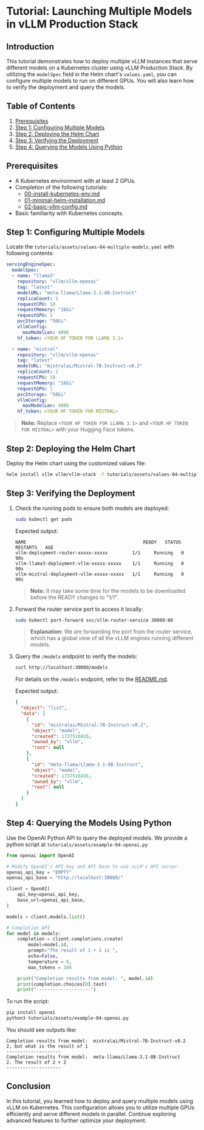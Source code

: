 # Tutorial: Launching Multiple Models in vLLM Production Stack

## Introduction

This tutorial demonstrates how to deploy multiple vLLM instances that serve different models on a Kubernetes cluster using vLLM Production Stack. By utilizing the `modelSpec` field in the Helm chart's `values.yaml`, you can configure multiple models to run on different GPUs. You will also learn how to verify the deployment and query the models.

## Table of Contents

1. [Prerequisites](#prerequisites)
2. [Step 1: Configuring Multiple Models](#step-1-configuring-multiple-models)
3. [Step 2: Deploying the Helm Chart](#step-2-deploying-the-helm-chart)
4. [Step 3: Verifying the Deployment](#step-3-verifying-the-deployment)
5. [Step 4: Querying the Models Using Python](#step-4-querying-the-models-using-python)

## Prerequisites

- A Kubernetes environment with at least 2 GPUs.
- Completion of the following tutorials:
  - [00-install-kubernetes-env.md](00-install-kubernetes-env.md)
  - [01-minimal-helm-installation.md](01-minimal-helm-installation.md)
  - [02-basic-vllm-config.md](02-basic-vllm-config.md)
- Basic familiarity with Kubernetes concepts.

## Step 1: Configuring Multiple Models

Locate the `tutorials/assets/values-04-multiple-models.yaml` with following contents:

```yaml
servingEngineSpec:
  modelSpec:
  - name: "llama3"
    repository: "vllm/vllm-openai"
    tag: "latest"
    modelURL: "meta-llama/Llama-3.1-8B-Instruct"
    replicaCount: 1
    requestCPU: 10
    requestMemory: "16Gi"
    requestGPU: 1
    pvcStorage: "50Gi"
    vllmConfig:
      maxModelLen: 4096
    hf_token: <YOUR HF TOKEN FOR LLAMA 3.1>

  - name: "mistral"
    repository: "vllm/vllm-openai"
    tag: "latest"
    modelURL: "mistralai/Mistral-7B-Instruct-v0.2"
    replicaCount: 1
    requestCPU: 10
    requestMemory: "16Gi"
    requestGPU: 1
    pvcStorage: "50Gi"
    vllmConfig:
      maxModelLen: 4096
    hf_token: <YOUR HF TOKEN FOR MISTRAL>
```

> **Note:** Replace `<YOUR HF TOKEN FOR LLAMA 3.1>` and `<YOUR HF TOKEN FOR MISTRAL>` with your Hugging Face tokens.

## Step 2: Deploying the Helm Chart

Deploy the Helm chart using the customized values file:

```bash
helm install vllm vllm/vllm-stack -f tutorials/assets/values-04-multiple-models.yaml
```

## Step 3: Verifying the Deployment

1. Check the running pods to ensure both models are deployed:

   ```bash
   sudo kubectl get pods
   ```

   Expected output:

   ```plaintext
   NAME                                           READY   STATUS    RESTARTS   AGE
   vllm-deployment-router-xxxxx-xxxxx         1/1     Running   0          90s
   vllm-llama3-deployment-vllm-xxxxx-xxxxx    1/1     Running   0          90s
   vllm-mistral-deployment-vllm-xxxxx-xxxxx   1/1     Running   0          90s
   ```

   > **Note:** It may take some time for the models to be downloaded before the READY changes to "1/1".

2. Forward the router service port to access it locally:

   ```bash
   sudo kubectl port-forward svc/vllm-router-service 30080:80
   ```

   > **Explanation:** We are forwarding the port from the router service, which has a global view of all the vLLM engines running different models.

3. Query the `/models` endpoint to verify the models:

   ```bash
   curl http://localhost:30080/models
   ```

   For details on the `/models` endpoint, refer to the [README.md](README.md).

   Expected output:

   ```json
   {
     "object": "list",
     "data": [
       {
         "id": "mistralai/Mistral-7B-Instruct-v0.2",
         "object": "model",
         "created": 1737516826,
         "owned_by": "vllm",
         "root": null
       },
       {
         "id": "meta-llama/Llama-3.1-8B-Instruct",
         "object": "model",
         "created": 1737516836,
         "owned_by": "vllm",
         "root": null
       }
     ]
   }
   ```

## Step 4: Querying the Models Using Python

Use the OpenAI Python API to query the deployed models. We provide a python script at `tutorials/assets/example-04-openai.py`

```python
from openai import OpenAI

# Modify OpenAI's API key and API base to use vLLM's API server.
openai_api_key = "EMPTY"
openai_api_base = "http://localhost:30080/"

client = OpenAI(
    api_key=openai_api_key,
    base_url=openai_api_base,
)

models = client.models.list()

# Completion API
for model in models:
    completion = client.completions.create(
        model=model.id,
        prompt="The result of 1 + 1 is ",
        echo=False,
        temperature = 0,
        max_tokens = 10)

    print("Completion results from model: ", model.id)
    print(completion.choices[0].text)
    print("--------------------")

```

To run the script:

```bash
pip install openai
python3 tutorials/assets/example-04-openai.py
```

You should see outputs like:

```plaintext
Completion results from model:  mistralai/Mistral-7B-Instruct-v0.2
2, but what is the result of 1
--------------------
Completion results from model:  meta-llama/Llama-3.1-8B-Instruct
2. The result of 2 + 2
--------------------
```

## Conclusion

In this tutorial, you learned how to deploy and query multiple models using vLLM on Kubernetes. This configuration allows you to utilize multiple GPUs efficiently and serve different models in parallel. Continue exploring advanced features to further optimize your deployment.
